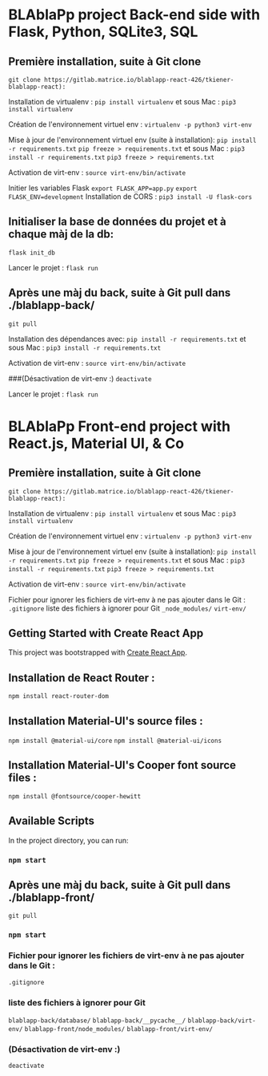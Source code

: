 # BLAblaPp project Back-end side with Flask, Python, SQLite3, SQL

## Première installation, suite à Git clone
```git clone https://gitlab.matrice.io/blablapp-react-426/tkiener-blablapp-react):```

Installation de virtualenv :
```pip install virtualenv```
 et sous Mac :
```pip3 install virtualenv```

Création de l'environnement virtuel env :
```virtualenv -p python3 virt-env```

Mise à jour de l'environnement virtuel env (suite à installation):
```pip install -r requirements.txt```
```pip freeze > requirements.txt```
 et sous Mac :
```pip3 install -r requirements.txt```
```pip3 freeze > requirements.txt```

Activation de virt-env :
```source virt-env/bin/activate```

 Initier les variables Flask
```export FLASK_APP=app.py```
```export FLASK_ENV=development```
Installation de CORS :
```pip3 install -U flask-cors```

## Initialiser la base de données du projet et à chaque màj de la db:
```flask init_db```

Lancer le projet :
```flask run```


## Après une màj du back, suite à Git pull dans ./blablapp-back/
```git pull```

Installation des dépendances avec:
```pip install -r requirements.txt```
 et sous Mac :
```pip3 install -r requirements.txt```

Activation de virt-env :
```source virt-env/bin/activate```

###(Désactivation de virt-env :)
```deactivate```

Lancer le projet :
```flask run```


# BLAblaPp Front-end project with React.js, Material UI, & Co

## Première installation, suite à Git clone
```git clone https://gitlab.matrice.io/blablapp-react-426/tkiener-blablapp-react):```

Installation de virtualenv :
```pip install virtualenv```
 et sous Mac :
```pip3 install virtualenv```

Création de l'environnement virtuel env :
```virtualenv -p python3 virt-env```

Mise à jour de l'environnement virtuel env (suite à installation):
```pip install -r requirements.txt```
```pip freeze > requirements.txt```
 et sous Mac :
```pip3 install -r requirements.txt```
```pip3 freeze > requirements.txt```

Activation de virt-env :
```source virt-env/bin/activate```


Fichier pour ignorer les fichiers de virt-env à ne pas ajouter dans le Git :
```.gitignore```
liste des fichiers à ignorer pour Git
```_node_modules/```
```virt-env/```

## Getting Started with Create React App

This project was bootstrapped with [Create React App](https://github.com/facebook/create-react-app).

## Installation de React Router :
```npm install react-router-dom```

## Installation Material-UI's source files :
```npm install @material-ui/core```
```npm install @material-ui/icons```

## Installation Material-UI's Cooper font source files :
```npm install @fontsource/cooper-hewitt```

## Available Scripts

In the project directory, you can run:

### `npm start`


## Après une màj du back, suite à Git pull dans ./blablapp-front/
```git pull```

### `npm start`



### Fichier pour ignorer les fichiers de virt-env à ne pas ajouter dans le Git :
```.gitignore```
### liste des fichiers à ignorer pour Git
```blablapp-back/database/```
```blablapp-back/__pycache__/```
```blablapp-back/virt-env/```
```blablapp-front/node_modules/```
```blablapp-front/virt-env/```

### (Désactivation de virt-env :)
```deactivate```
